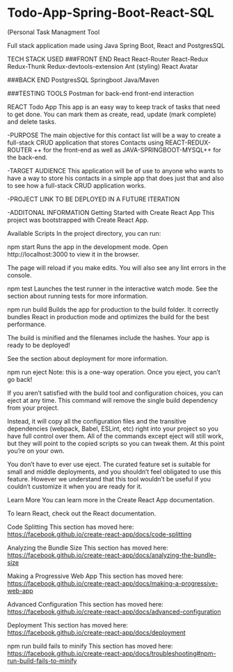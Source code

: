 # Todo-App-Spring-Boot-React-SQL
(Personal Task Managment Tool

Full stack application made using Java Spring Boot, React and PostgresSQL

TECH STACK USED
###FRONT END React React-Router React-Redux Redux-Thunk Redux-devtools-extension Ant (styling) React Avatar

###BACK END PostgresSQL Springboot Java/Maven

###TESTING TOOLS Postman for back-end front-end interaction

REACT Todo App
This app is an easy way to keep track of tasks that need to get done. You can mark them as create, read, update (mark complete) and delete tasks. 

-PURPOSE
The main objective for this contact list will be a way to create a full-stack CRUD application that stores Contacts using REACT-REDUX-ROUTER ++ for the front-end as well as JAVA-SPRINGBOOT-MYSQL++ for the back-end.

-TARGET AUDIENCE This application will be of use to anyone who wants to have a way to store his contacts in a simple app that does just that and also to see how a full-stack CRUD application works.

-PROJECT LINK
TO BE DEPLOYED IN A FUTURE ITERATION

-ADDITONAL INFORMATION
Getting Started with Create React App
This project was bootstrapped with Create React App.

Available Scripts
In the project directory, you can run:

npm start
Runs the app in the development mode.
Open http://localhost:3000 to view it in the browser.

The page will reload if you make edits.
You will also see any lint errors in the console.

npm test
Launches the test runner in the interactive watch mode.
See the section about running tests for more information.

npm run build
Builds the app for production to the build folder.
It correctly bundles React in production mode and optimizes the build for the best performance.

The build is minified and the filenames include the hashes.
Your app is ready to be deployed!

See the section about deployment for more information.

npm run eject
Note: this is a one-way operation. Once you eject, you can’t go back!

If you aren’t satisfied with the build tool and configuration choices, you can eject at any time. This command will remove the single build dependency from your project.

Instead, it will copy all the configuration files and the transitive dependencies (webpack, Babel, ESLint, etc) right into your project so you have full control over them. All of the commands except eject will still work, but they will point to the copied scripts so you can tweak them. At this point you’re on your own.

You don’t have to ever use eject. The curated feature set is suitable for small and middle deployments, and you shouldn’t feel obligated to use this feature. However we understand that this tool wouldn’t be useful if you couldn’t customize it when you are ready for it.

Learn More
You can learn more in the Create React App documentation.

To learn React, check out the React documentation.

Code Splitting
This section has moved here: https://facebook.github.io/create-react-app/docs/code-splitting

Analyzing the Bundle Size
This section has moved here: https://facebook.github.io/create-react-app/docs/analyzing-the-bundle-size

Making a Progressive Web App
This section has moved here: https://facebook.github.io/create-react-app/docs/making-a-progressive-web-app

Advanced Configuration
This section has moved here: https://facebook.github.io/create-react-app/docs/advanced-configuration

Deployment
This section has moved here: https://facebook.github.io/create-react-app/docs/deployment

npm run build fails to minify
This section has moved here: https://facebook.github.io/create-react-app/docs/troubleshooting#npm-run-build-fails-to-minify

